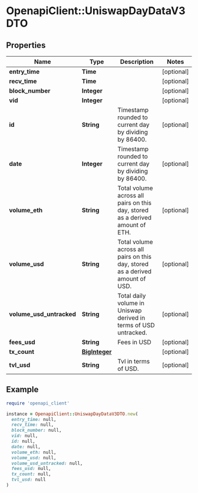 # OpenapiClient::UniswapDayDataV3DTO

## Properties

| Name | Type | Description | Notes |
| ---- | ---- | ----------- | ----- |
| **entry_time** | **Time** |  | [optional] |
| **recv_time** | **Time** |  | [optional] |
| **block_number** | **Integer** |  | [optional] |
| **vid** | **Integer** |  | [optional] |
| **id** | **String** | Timestamp rounded to current day by dividing by 86400. | [optional] |
| **date** | **Integer** | Timestamp rounded to current day by dividing by 86400. | [optional] |
| **volume_eth** | **String** | Total volume across all pairs on this day, stored as a derived amount of ETH. | [optional] |
| **volume_usd** | **String** | Total volume across all pairs on this day, stored as a derived amount of USD. | [optional] |
| **volume_usd_untracked** | **String** | Total daily volume in Uniswap derived in terms of USD untracked. | [optional] |
| **fees_usd** | **String** | Fees in USD | [optional] |
| **tx_count** | [**BigInteger**](BigInteger.md) |  | [optional] |
| **tvl_usd** | **String** | Tvl in terms of USD. | [optional] |

## Example

```ruby
require 'openapi_client'

instance = OpenapiClient::UniswapDayDataV3DTO.new(
  entry_time: null,
  recv_time: null,
  block_number: null,
  vid: null,
  id: null,
  date: null,
  volume_eth: null,
  volume_usd: null,
  volume_usd_untracked: null,
  fees_usd: null,
  tx_count: null,
  tvl_usd: null
)
```

